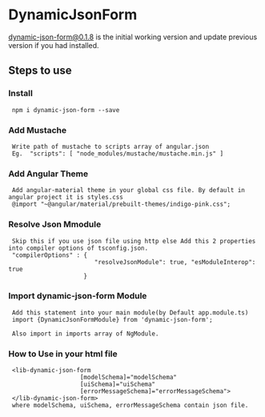 # DynamicJsonForm

dynamic-json-form@0.1.8 is the initial working version and update previous version if you had installed.
 
## Steps to use

###  Install 
     npm i dynamic-json-form --save

###  Add Mustache 
     Write path of mustache to scripts array of angular.json
     Eg.  "scripts": [ "node_modules/mustache/mustache.min.js" ]

###  Add Angular Theme
     Add angular-material theme in your global css file. By default in angular project it is styles.css
     @import "~@angular/material/prebuilt-themes/indigo-pink.css";

###  Resolve Json Mmodule 
     Skip this if you use json file using http else Add this 2 properties into compiler options of tsconfig.json.
     "compilerOptions" : {
                            "resolveJsonModule": true, "esModuleInterop": true
                         }

###  Import dynamic-json-form Module
     Add this statement into your main module(by Default app.module.ts) 
     import {DynamicJsonFormModule} from 'dynamic-json-form';
     
     Also import in imports array of NgModule.

###  How to Use in your html file 
     <lib-dynamic-json-form 
                        [modelSchema]="modelSchema"
                        [uiSchema]="uiSchema"
                        [errorMessageSchema]="errorMessageSchema">
     </lib-dynamic-json-form>
     where modelSchema, uiSchema, errorMessageSchema contain json file.
